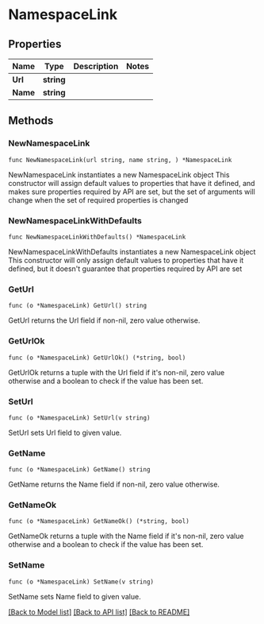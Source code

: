 # NamespaceLink

## Properties

Name | Type | Description | Notes
------------ | ------------- | ------------- | -------------
**Url** | **string** |  | 
**Name** | **string** |  | 

## Methods

### NewNamespaceLink

`func NewNamespaceLink(url string, name string, ) *NamespaceLink`

NewNamespaceLink instantiates a new NamespaceLink object
This constructor will assign default values to properties that have it defined,
and makes sure properties required by API are set, but the set of arguments
will change when the set of required properties is changed

### NewNamespaceLinkWithDefaults

`func NewNamespaceLinkWithDefaults() *NamespaceLink`

NewNamespaceLinkWithDefaults instantiates a new NamespaceLink object
This constructor will only assign default values to properties that have it defined,
but it doesn't guarantee that properties required by API are set

### GetUrl

`func (o *NamespaceLink) GetUrl() string`

GetUrl returns the Url field if non-nil, zero value otherwise.

### GetUrlOk

`func (o *NamespaceLink) GetUrlOk() (*string, bool)`

GetUrlOk returns a tuple with the Url field if it's non-nil, zero value otherwise
and a boolean to check if the value has been set.

### SetUrl

`func (o *NamespaceLink) SetUrl(v string)`

SetUrl sets Url field to given value.


### GetName

`func (o *NamespaceLink) GetName() string`

GetName returns the Name field if non-nil, zero value otherwise.

### GetNameOk

`func (o *NamespaceLink) GetNameOk() (*string, bool)`

GetNameOk returns a tuple with the Name field if it's non-nil, zero value otherwise
and a boolean to check if the value has been set.

### SetName

`func (o *NamespaceLink) SetName(v string)`

SetName sets Name field to given value.



[[Back to Model list]](../README.md#documentation-for-models) [[Back to API list]](../README.md#documentation-for-api-endpoints) [[Back to README]](../README.md)


